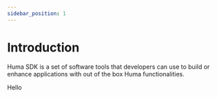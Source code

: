 ```yaml
---
sidebar_position: 1
---
```


# Introduction
Huma SDK is a set of software tools that developers can use to build or enhance applications with out of the box Huma functionalities.


Hello